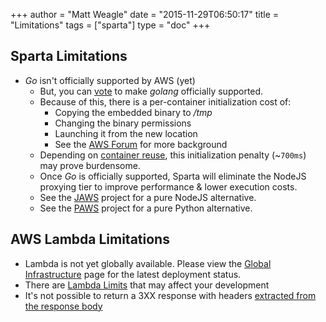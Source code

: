 +++
author = "Matt Weagle"
date = "2015-11-29T06:50:17"
title = "Limitations"
tags = ["sparta"]
type = "doc"
+++

## Sparta Limitations

  * *Go* isn't officially supported by AWS (yet)
    * But, you can [vote](https://twitter.com/awscloud/status/659795641204260864) to make _golang_ officially supported.
    * Because of this, there is a per-container initialization cost of:
        * Copying the embedded binary to _/tmp_
        * Changing the binary permissions
        * Launching it from the new location
        * See the [AWS Forum](https://forums.aws.amazon.com/message.jspa?messageID=583910) for more background
    * Depending on [container reuse](https://aws.amazon.com/blogs/compute/container-reuse-in-lambda/), this initialization penalty (~`700ms`) may prove burdensome.
    * Once *Go* is officially supported, Sparta will eliminate the NodeJS proxying tier to improve performance & lower execution costs.
    * See the [JAWS](https://github.com/jaws-framework/JAWS) project for a pure NodeJS alternative.
    * See the [PAWS](https://github.com/braahyan/PAWS) project for a pure Python alternative.
    

## AWS Lambda Limitations

  * Lambda is not yet globally available. Please view the [Global Infrastructure](https://aws.amazon.com/about-aws/global-infrastructure/regional-product-services/) page for the latest deployment status.
  * There are [Lambda Limits](http://docs.aws.amazon.com/lambda/latest/dg/limits.html) that may affect your development
  * It's not possible to return a 3XX response with headers [extracted from the response body](https://forums.aws.amazon.com/thread.jspa?threadID=210826)
